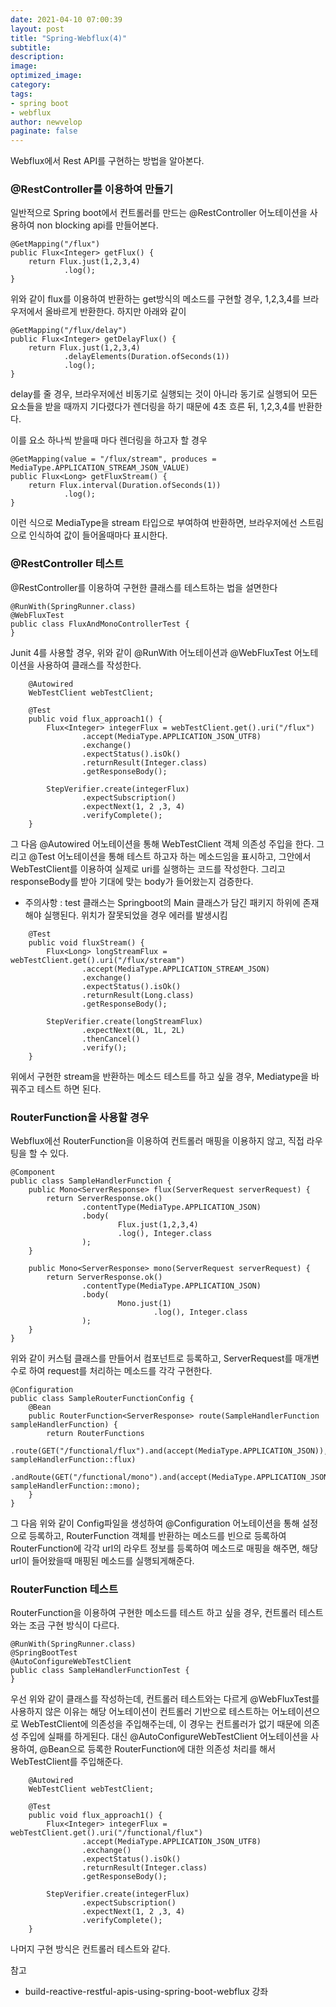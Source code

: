 ```yaml
---
date: 2021-04-10 07:00:39
layout: post
title: "Spring-Webflux(4)"
subtitle:
description:
image:
optimized_image:
category:
tags:
- spring boot
- webflux
author: newvelop
paginate: false
---
```

Webflux에서 Rest API를 구현하는 방법을 알아본다.

### @RestController를 이용하여 만들기
일반적으로 Spring boot에서 컨트롤러를 만드는 @RestController 어노테이션을 사용하여 non blocking api를 만들어본다.

```
@GetMapping("/flux")
public Flux<Integer> getFlux() {
    return Flux.just(1,2,3,4)
            .log();
}
```
위와 같이 flux를 이용하여 반환하는 get방식의 메소드를 구현할 경우, 1,2,3,4를 브라우저에서 올바르게 반환한다. 하지만 아래와 같이

```
@GetMapping("/flux/delay")
public Flux<Integer> getDelayFlux() {
    return Flux.just(1,2,3,4)
            .delayElements(Duration.ofSeconds(1))
            .log();
}
```
delay를 줄 경우, 브라우저에선 비동기로 실행되는 것이 아니라 동기로 실행되어 모든 요소들을 받을 때까지 기다렸다가 렌더링을 하기 때문에 4초 흐른 뒤, 1,2,3,4를 반환한다.

이를 요소 하나씩 받을때 마다 렌더링을 하고자 할 경우

```
@GetMapping(value = "/flux/stream", produces = MediaType.APPLICATION_STREAM_JSON_VALUE)
public Flux<Long> getFluxStream() {
    return Flux.interval(Duration.ofSeconds(1))
            .log();
}
```
이런 식으로 MediaType을 stream 타입으로 부여하여 반환하면, 브라우저에선 스트림으로 인식하여 값이 들어올때마다 표시한다.

### @RestController 테스트
@RestController를 이용하여 구현한 클래스를 테스트하는 법을 설면한다

```
@RunWith(SpringRunner.class)
@WebFluxTest
public class FluxAndMonoControllerTest {
}
```
Junit 4를 사용할 경우, 위와 같이 @RunWith 어노테이션과 @WebFluxTest 어노테이션을 사용하여 클래스를 작성한다.

```
    @Autowired
    WebTestClient webTestClient;

    @Test
    public void flux_approach1() {
        Flux<Integer> integerFlux = webTestClient.get().uri("/flux")
                .accept(MediaType.APPLICATION_JSON_UTF8)
                .exchange()
                .expectStatus().isOk()
                .returnResult(Integer.class)
                .getResponseBody();

        StepVerifier.create(integerFlux)
                .expectSubscription()
                .expectNext(1, 2 ,3, 4)
                .verifyComplete();
    }
```

그 다음 @Autowired 어노테이션을 통해 WebTestClient 객체 의존성 주입을 한다. 그리고 @Test 어노테이션을 통해 테스트 하고자 하는 메소드임을 표시하고, 그안에서 WebTestClient를 이용하여 실제로 uri를 실행하는 코드를 작성한다. 그리고 responseBody를 받아 기대에 맞는 body가 들어왔는지 검증한다.

* 주의사항 : test 클래스는 Springboot의 Main 클래스가 담긴 패키지 하위에 존재해야 실행된다. 위치가 잘못되었을 경우 에러를 발생시킴

```
    @Test
    public void fluxStream() {
        Flux<Long> longStreamFlux = webTestClient.get().uri("/flux/stream")
                .accept(MediaType.APPLICATION_STREAM_JSON)
                .exchange()
                .expectStatus().isOk()
                .returnResult(Long.class)
                .getResponseBody();

        StepVerifier.create(longStreamFlux)
                .expectNext(0L, 1L, 2L)
                .thenCancel()
                .verify();
    }
```
위에서 구현한 stream을 반환하는 메소드 테스트를 하고 싶을 경우, Mediatype을 바꿔주고 테스트 하면 된다.


### RouterFunction을 사용할 경우
Webflux에선 RouterFunction을 이용하여 컨트롤러 매핑을 이용하지 않고, 직접 라우팅을 할 수 있다. 

```
@Component
public class SampleHandlerFunction {
    public Mono<ServerResponse> flux(ServerRequest serverRequest) {
        return ServerResponse.ok()
                .contentType(MediaType.APPLICATION_JSON)
                .body(
                        Flux.just(1,2,3,4)
                        .log(), Integer.class
                );
    }

    public Mono<ServerResponse> mono(ServerRequest serverRequest) {
        return ServerResponse.ok()
                .contentType(MediaType.APPLICATION_JSON)
                .body(
                        Mono.just(1)
                                .log(), Integer.class
                );
    }
}
```
위와 같이 커스텀 클래스를 만들어서 컴포넌트로 등록하고, ServerRequest를 매개변수로 하여 request를 처리하는 메소드를 각각 구현한다.

```
@Configuration
public class SampleRouterFunctionConfig {
    @Bean
    public RouterFunction<ServerResponse> route(SampleHandlerFunction sampleHandlerFunction) {
        return RouterFunctions
                .route(GET("/functional/flux").and(accept(MediaType.APPLICATION_JSON)), sampleHandlerFunction::flux)
                .andRoute(GET("/functional/mono").and(accept(MediaType.APPLICATION_JSON)), sampleHandlerFunction::mono);
    }
}
```
그 다음 위와 같이 Config파일을 생성하여 @Configuration 어노테이션을 통해 설정으로 등록하고, RouterFunction 객체를 반환하는 메소드를 빈으로 등록하여 RouterFunction에 각각 url의 라우트 정보를 등록하여 메소드로 매핑을 해주면, 해당 url이 들어왔을때 매핑된 메소드를 실행되게해준다.

### RouterFunction 테스트
RouterFunction을 이용하여 구현한 메소드를 테스트 하고 싶을 경우, 컨트롤러 테스트와는 조금 구현 방식이 다르다.

```
@RunWith(SpringRunner.class)
@SpringBootTest
@AutoConfigureWebTestClient
public class SampleHandlerFunctionTest {
}
```
우선 위와 같이 클래스를 작성하는데, 컨트롤러 테스트와는 다르게 @WebFluxTest를 사용하지 않은 이유는 해당 어노테이션이 컨트롤러 기반으로 테스트하는 어노테이션으로 WebTestClient에 의존성을 주입해주는데, 이 경우는 컨트롤러가 없기 때문에 의존성 주입에 실패를 하게된다. 대신 @AutoConfigureWebTestClient 어노테이션을 사용하여, @Bean으로 등록한 RouterFunction에 대한 의존성 처리를 해서 WebTestClient를 주입해준다.


```
    @Autowired
    WebTestClient webTestClient;

    @Test
    public void flux_approach1() {
        Flux<Integer> integerFlux = webTestClient.get().uri("/functional/flux")
                .accept(MediaType.APPLICATION_JSON_UTF8)
                .exchange()
                .expectStatus().isOk()
                .returnResult(Integer.class)
                .getResponseBody();

        StepVerifier.create(integerFlux)
                .expectSubscription()
                .expectNext(1, 2 ,3, 4)
                .verifyComplete();
    }
```

나머지 구현 방식은 컨트롤러 테스트와 같다.

참고
- build-reactive-restful-apis-using-spring-boot-webflux 강좌
